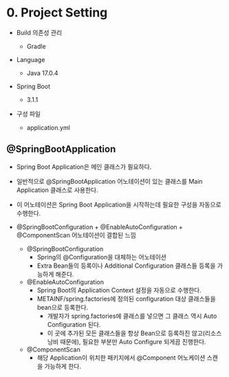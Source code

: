 # 0. Project Setting



- Build 의존성 관리
  - Gradle
- Language
  - Java 17.0.4
- Spring Boot
  - 3.1.1

- 구성 파일
  - application.yml



## @SpringBootApplication

- Spring Boot Application은 메인 클래스가 필요하다.
- 일반적으로 @SpringBootApplication 어노테이션이 있는 클래스를 Main Application 클래스로 사용한다.
- 이 어노테이션은 Spring Boot Application을 시작하는데 필요한 구성을 자동으로 수행한다.

- @SpringBootConfiguration + @EnableAutoConfiguration + @ComponentScan 어노테이션이 결합된 느낌
  - @SpringBootConfiguration
    - Spring의 @Configuration을 대체하는 어노테이션
    - Extra Bean들의 등록이나 Additional Configuration 클래스들 등록을 가능하게 해준다.
  - @EnableAutoConfiguration
    - Spring Boot의 Application Context 설정을 자동으로 수행한다.
    - METAINF/spring.factories에 정의된 configuration 대상 클래스들을 bean으로 등록한다.
      - 개발자가 spring.factories에 클래스를 넣으면 그 클래스 역시 Auto Configuration 된다.
      - 이 곳에 추가된 모든 클래스들을 항상 Bean으로 등록하진 않고(리소스 낭비 때문에), 필요한 부분만 Auto Configure 되게끔 진행한다.
  - @ComponentScan
    - 해당 Application이 위치한 패키지에서 @Component 어노케이션 스캔을 가능하게 한다.

